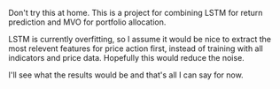 Don't try this at home.
This is a project for combining LSTM for return prediction and MVO for portfolio allocation.

LSTM is currently overfitting, so I assume it would be nice to extract the most relevent features for price action first, instead of training with all indicators and price data. Hopefully this would reduce the noise.

I'll see what the results would be and that's all I can say for now.
